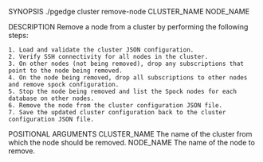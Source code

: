 
SYNOPSIS
    ./pgedge cluster remove-node CLUSTER_NAME NODE_NAME

DESCRIPTION
    Remove a node from a cluster by performing the following steps:

    1. Load and validate the cluster JSON configuration.
    2. Verify SSH connectivity for all nodes in the cluster.
    3. On other nodes (not being removed), drop any subscriptions that point to the node being removed.
    4. On the node being removed, drop all subscriptions to other nodes and remove spock configuration. 
    5. Stop the node being removed and list the Spock nodes for each database on other nodes.
    6. Remove the node from the cluster configuration JSON file.
    7. Save the updated cluster configuration back to the cluster configuration JSON file.

POSITIONAL ARGUMENTS
    CLUSTER_NAME
        The name of the cluster from which the node should be removed.
    NODE_NAME
        The name of the node to remove.
